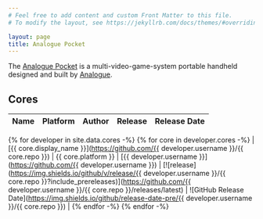 ```yaml
---
# Feel free to add content and custom Front Matter to this file.
# To modify the layout, see https://jekyllrb.com/docs/themes/#overriding-theme-defaults

layout: page
title: Analogue Pocket
---
```

<script>
  function sortTable() {
    const tableBody = document.querySelector("tbody");
    const tableRows = tableBody.querySelectorAll("tr");
    [...tableRows]
      .sort((a, b) => a.innerText > b.innerText ? 1 : -1)
      .forEach(row => tableBody.appendChild(row))
  }
  document.addEventListener("DOMContentLoaded", sortTable)
</script>

The [Analogue Pocket](https://www.analogue.co/pocket) is a multi-video-game-system portable handheld designed and built by [Analogue](https://www.analogue.co).

## Cores

| Name | Platform | Author | Release | Release Date |
| ---- | -------- | ------ | ------- | ------------ |
{% for developer in site.data.cores -%}
{% for core in developer.cores -%}
| [{{ core.display_name }}](https://github.com/{{ developer.username }}/{{ core.repo }}) | {{ core.platform }} | [{{ developer.username }}](https://github.com/{{ developer.username }}) | [![release](https://img.shields.io/github/v/release/{{ developer.username }}/{{ core.repo }}?include_prereleases)](https://github.com/{{ developer.username }}/{{ core.repo }}/releases/latest) | ![GitHub Release Date](https://img.shields.io/github/release-date-pre/{{ developer.username }}/{{ core.repo }}) |
{% endfor -%}
{% endfor -%}
